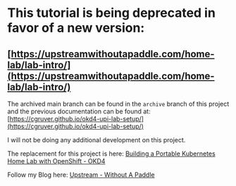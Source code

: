 # This tutorial is being deprecated in favor of a new version:

## [https://upstreamwithoutapaddle.com/home-lab/lab-intro/](https://upstreamwithoutapaddle.com/home-lab/lab-intro/)

The archived main branch can be found in the `archive` branch of this project and the previous documentation can be found at: [https://cgruver.github.io/okd4-upi-lab-setup/](https://cgruver.github.io/okd4-upi-lab-setup/)

I will not be doing any additional development on this project.

The replacement for this project is here: [Building a Portable Kubernetes Home Lab with OpenShift - OKD4](https://upstreamwithoutapaddle.com/home-lab/lab-intro/)

Follow my Blog here: [Upstream - Without A Paddle](https://upstreamwithoutapaddle.com/)
